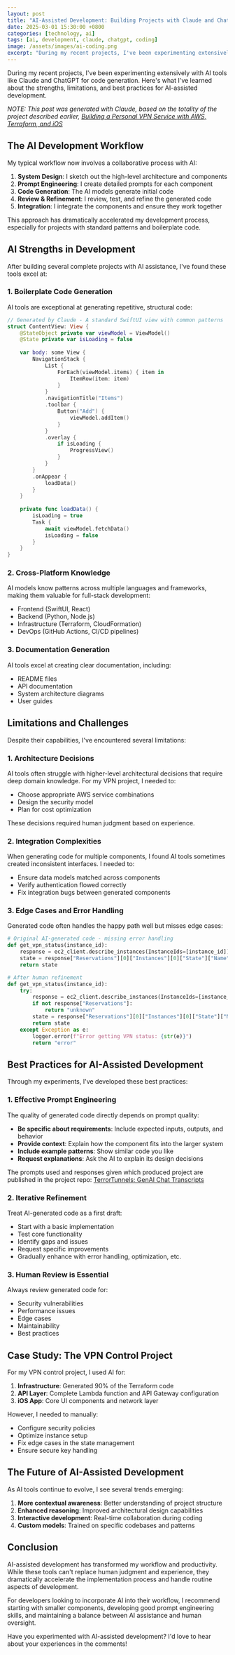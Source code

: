 ```yaml
---
layout: post
title: "AI-Assisted Development: Building Projects with Claude and ChatGPT"
date: 2025-03-01 15:30:00 +0800
categories: [technology, ai]
tags: [ai, development, claude, chatgpt, coding]
image: /assets/images/ai-coding.png
excerpt: "During my recent projects, I've been experimenting extensively with AI tools like Claude and ChatGPT for code generation. Here's what I've learned about the strengths, limitations, and best practices for AI-assisted development."
---
```


During my recent projects, I've been experimenting extensively with AI tools like Claude and ChatGPT for code generation. Here's what I've learned about the strengths, limitations, and best practices for AI-assisted development. 

*NOTE: This post was generated with Claude, based on the totality of the project described earlier, [Building a Personal VPN Service with AWS, Terraform, and iOS](/projects/cloud/mobile/2025/02/18/building-personal-vpn-service.html)*

## The AI Development Workflow

My typical workflow now involves a collaborative process with AI:

1. **System Design**: I sketch out the high-level architecture and components
2. **Prompt Engineering**: I create detailed prompts for each component
3. **Code Generation**: The AI models generate initial code
4. **Review & Refinement**: I review, test, and refine the generated code
5. **Integration**: I integrate the components and ensure they work together

This approach has dramatically accelerated my development process, especially for projects with standard patterns and boilerplate code.

## AI Strengths in Development

After building several complete projects with AI assistance, I've found these tools excel at:

### 1. Boilerplate Code Generation

AI tools are exceptional at generating repetitive, structural code:

```swift
// Generated by Claude - A standard SwiftUI view with common patterns
struct ContentView: View {
    @StateObject private var viewModel = ViewModel()
    @State private var isLoading = false
    
    var body: some View {
        NavigationStack {
            List {
                ForEach(viewModel.items) { item in
                    ItemRow(item: item)
                }
            }
            .navigationTitle("Items")
            .toolbar {
                Button("Add") {
                    viewModel.addItem()
                }
            }
            .overlay {
                if isLoading {
                    ProgressView()
                }
            }
        }
        .onAppear {
            loadData()
        }
    }
    
    private func loadData() {
        isLoading = true
        Task {
            await viewModel.fetchData()
            isLoading = false
        }
    }
}
```

### 2. Cross-Platform Knowledge

AI models know patterns across multiple languages and frameworks, making them valuable for full-stack development:

- Frontend (SwiftUI, React)
- Backend (Python, Node.js)
- Infrastructure (Terraform, CloudFormation)
- DevOps (GitHub Actions, CI/CD pipelines)

### 3. Documentation Generation

AI tools excel at creating clear documentation, including:
- README files
- API documentation
- System architecture diagrams
- User guides

## Limitations and Challenges

Despite their capabilities, I've encountered several limitations:

### 1. Architecture Decisions

AI tools often struggle with higher-level architectural decisions that require deep domain knowledge. For my VPN project, I needed to:

- Choose appropriate AWS service combinations
- Design the security model
- Plan for cost optimization

These decisions required human judgment based on experience.

### 2. Integration Complexities

When generating code for multiple components, I found AI tools sometimes created inconsistent interfaces. I needed to:

- Ensure data models matched across components
- Verify authentication flowed correctly
- Fix integration bugs between generated components

### 3. Edge Cases and Error Handling

Generated code often handles the happy path well but misses edge cases:

```python
# Original AI-generated code - missing error handling
def get_vpn_status(instance_id):
    response = ec2_client.describe_instances(InstanceIds=[instance_id])
    state = response["Reservations"][0]["Instances"][0]["State"]["Name"]
    return state

# After human refinement
def get_vpn_status(instance_id):
    try:
        response = ec2_client.describe_instances(InstanceIds=[instance_id])
        if not response["Reservations"]:
            return "unknown"
        state = response["Reservations"][0]["Instances"][0]["State"]["Name"]
        return state
    except Exception as e:
        logger.error(f"Error getting VPN status: {str(e)}")
        return "error"
```

## Best Practices for AI-Assisted Development

Through my experiments, I've developed these best practices:

### 1. Effective Prompt Engineering

The quality of generated code directly depends on prompt quality:

- **Be specific about requirements**: Include expected inputs, outputs, and behavior
- **Provide context**: Explain how the component fits into the larger system
- **Include example patterns**: Show similar code you like
- **Request explanations**: Ask the AI to explain its design decisions

The prompts used and responses given which produced project are published in the project repo: [TerrorTunnels: GenAI Chat Transcripts](https://github.com/TerrorTunnels/.github/blob/main/GenAI_chats/README.md)

### 2. Iterative Refinement

Treat AI-generated code as a first draft:

- Start with a basic implementation
- Test core functionality
- Identify gaps and issues
- Request specific improvements
- Gradually enhance with error handling, optimization, etc.

### 3. Human Review is Essential

Always review generated code for:

- Security vulnerabilities
- Performance issues
- Edge cases
- Maintainability
- Best practices

## Case Study: The VPN Control Project

For my VPN control project, I used AI for:

1. **Infrastructure**: Generated 90% of the Terraform code
2. **API Layer**: Complete Lambda function and API Gateway configuration
3. **iOS App**: Core UI components and network layer

However, I needed to manually:
- Configure security policies
- Optimize instance setup
- Fix edge cases in the state management
- Ensure secure key handling

## The Future of AI-Assisted Development

As AI tools continue to evolve, I see several trends emerging:

1. **More contextual awareness**: Better understanding of project structure
2. **Enhanced reasoning**: Improved architectural design capabilities
3. **Interactive development**: Real-time collaboration during coding
4. **Custom models**: Trained on specific codebases and patterns

## Conclusion

AI-assisted development has transformed my workflow and productivity. While these tools can't replace human judgment and experience, they dramatically accelerate the implementation process and handle routine aspects of development.

For developers looking to incorporate AI into their workflow, I recommend starting with smaller components, developing good prompt engineering skills, and maintaining a balance between AI assistance and human oversight.

Have you experimented with AI-assisted development? I'd love to hear about your experiences in the comments!
